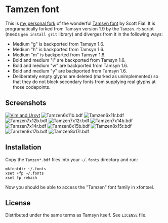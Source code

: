 Tamzen font
===========

This is [my personal fork][1] of the wonderful [Tamsyn font][2] by Scott Fial.
It is programatically forked from Tamsyn version 1.9 by the `Tamzen.rb` script
(needs `gem install grit` library) and diverges from it in the following ways:

* Medium "g" is backported from Tamsyn 1.6.
* Medium "h" is backported from Tamsyn 1.6.
* Medium "m" is backported from Tamsyn 1.6.
* Bold and medium "l" are backported from Tamsyn 1.6.
* Bold and medium "w" are backported from Tamsyn 1.6.
* Bold and medium "y" are backported from Tamsyn 1.6.
* Deliberately empty glyphs are deleted (marked as unimplemented) so that they
  do not block secondary fonts from supplying real glyphs at those codepoints.

Screenshots
-----------

[![Vim and Urxvt](http://omploader.org/tYzBqcQ)](http://omploader.org/vYzBqcQ)
![Tamzen6x11b.bdf](https://github.com/sunaku/tamzen-font/raw/master/Tamzen6x11b.png)
![Tamzen6x11r.bdf](https://github.com/sunaku/tamzen-font/raw/master/Tamzen6x11r.png)
![Tamzen7x12b.bdf](https://github.com/sunaku/tamzen-font/raw/master/Tamzen7x12b.png)
![Tamzen7x12r.bdf](https://github.com/sunaku/tamzen-font/raw/master/Tamzen7x12r.png)
![Tamzen7x14b.bdf](https://github.com/sunaku/tamzen-font/raw/master/Tamzen7x14b.png)
![Tamzen7x14r.bdf](https://github.com/sunaku/tamzen-font/raw/master/Tamzen7x14r.png)
![Tamzen8x15b.bdf](https://github.com/sunaku/tamzen-font/raw/master/Tamzen8x15b.png)
![Tamzen8x15r.bdf](https://github.com/sunaku/tamzen-font/raw/master/Tamzen8x15r.png)
![Tamzen8x17b.bdf](https://github.com/sunaku/tamzen-font/raw/master/Tamzen8x17b.png)
![Tamzen8x17r.bdf](https://github.com/sunaku/tamzen-font/raw/master/Tamzen8x17r.png)

Installation
------------

Copy the `Tamzen*.bdf` files into your `~/.fonts` directory and run:

    mkfontdir ~/.fonts
    xset +fp ~/.fonts
    xset fp rehash

Now you should be able to access the "Tamzen" font family in xfontsel.

License
-------

Distributed under the same terms as Tamsyn itself.  See `LICENSE` file.

[1]: http://snk.tuxfamily.org/log/tamsyn-1.7b-review.html
[2]: http://www.fial.com/~scott/tamsyn-font/
